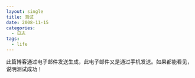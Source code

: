 ```yaml
---
layout: single
title: 测试
date: 2008-11-15
categories:
  - 日志
tags:
  - life
---
```


此篇博客通过电子邮件发送生成，此电子邮件又是通过手机发送。如果都能看见，说明测试成功！
